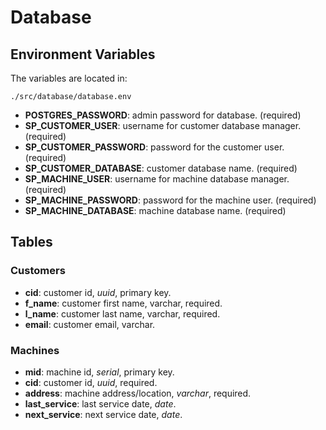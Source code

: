 # Database

## Environment Variables

The variables are located in:

```
./src/database/database.env
```

- **POSTGRES_PASSWORD**: admin password for database. (required)
- **SP_CUSTOMER_USER**: username for customer database manager. (required)
- **SP_CUSTOMER_PASSWORD**: password for the customer user. (required)
- **SP_CUSTOMER_DATABASE**: customer database name. (required)
- **SP_MACHINE_USER**: username for machine database manager. (required)
- **SP_MACHINE_PASSWORD**: password for the machine user. (required)
- **SP_MACHINE_DATABASE**: machine database name. (required)

## Tables

### Customers

- **cid**: customer id, *uuid*, primary key.
- **f_name**: customer first name, varchar, required.
- **l_name**: customer last name, varchar, required.
- **email**: customer email, varchar.

### Machines

- **mid**: machine id, *serial*, primary key.
- **cid**: customer id, *uuid*, required.
- **address**: machine address/location, *varchar*, required.
- **last_service**: last service date, *date*.
- **next_service**: next service date, *date*.

